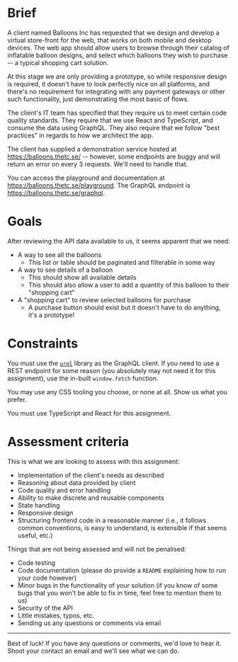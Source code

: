 # Brief

A client named Balloons Inc has requested that we design and develop a virtual store-front for the web, that works on both mobile and desktop devices. The web app should allow users to browse through their catalog of inflatable balloon designs, and select which balloons they 
wish to purchase -- a typical shopping cart solution.

At this stage we are only providing a prototype, so while responsive design is required, it doesn't have to look perfectly nice on all platforms, and there's no requirement for integrating with any payment gateways or other such functionality, just demonstrating the most basic of flows.

The client's IT team has specified that they require us to meet certain code quality standards. They require that we use React and TypeScript, and consume the data using GraphQL. They also require that we follow "best practices" in regards to how we architect the app.

The client has supplied a demonstration service hosted at https://balloons.thetc.se/ -- however, some endpoints are buggy and will return an error on every 3 requests. We'll need to handle that.

You can access the playground and documentation at https://balloons.thetc.se/playground. The GraphQL endpoint is https://balloons.thetc.se/graphql.

# Goals

After reviewing the API data available to us, it seems apparent that we need:

- A way to see all the balloons
  - This list or table should be paginated and filterable in some way
- A way to see details of a balloon
  - This should show all available details
  - This should also allow a user to add a quantity of this balloon to their "shopping cart"
- A "shopping cart" to review selected balloons for purchase
  - A purchase button should exist but it doesn't have to do anything, it's a prototype!

# Constraints

You must use the [`urql`](https://formidable.com/open-source/urql/docs/) library as the GraphQL client. If you need to use a REST endpoint for some reason (you absolutely may not need it for this assignment), use the in-built `window.fetch` function.

You may use any CSS tooling you choose, or none at all. Show us what you prefer.

You must use TypeScript and React for this assignment.

# Assessment criteria

This is what we are looking to assess with this assignment:

- Implementation of the client's needs as described
- Reasoning about data provided by client
- Code quality and error handling
- Ability to make discrete and reusable components
- State handling
- Responsive design
- Structuring frontend code in a reasonable manner (i.e., it follows common conventions, is easy to understand, is extensible if that seems useful, etc.)

Things that are not being assessed and will not be penalised:

- Code testing
- Code documentation (please do provide a `README` explaining how to run your code however)
- Minor bugs in the functionality of your solution (if you know of some bugs that you won't be able to fix in time, feel free to mention them to us)
- Security of the API
- Little mistakes, typos, etc.
- Sending us any questions or comments via email

---

Best of luck! If you have any questions or comments, we'd love to hear it. Shoot your contact an email and we'll see what we can do.
